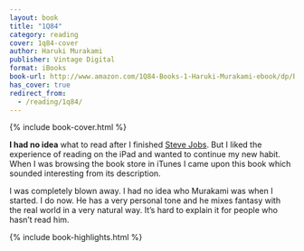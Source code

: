 ```yaml
---
layout: book
title: "1Q84"
category: reading
cover: 1q84-cover
author: Haruki Murakami
publisher: Vintage Digital
format: iBooks
book-url: http://www.amazon.com/1Q84-Books-1-Haruki-Murakami-ebook/dp/B005EWDA9M/
has_cover: true
redirect_from:
  - /reading/1q84/
---
```

{% include book-cover.html %}

**I had no idea** what to read after I finished [Steve Jobs](/reading/steve-jobs). But I liked the experience of reading on the iPad and wanted to continue my new habit. When I was browsing the book store in iTunes I came upon this book which sounded interesting from its description.

I was completely blown away. I had no idea who Murakami was when I started. I do now. He has a very personal tone and he mixes fantasy with the real world in a very natural way. It’s hard to explain it for people who hasn’t read him.

{% include book-highlights.html %}
